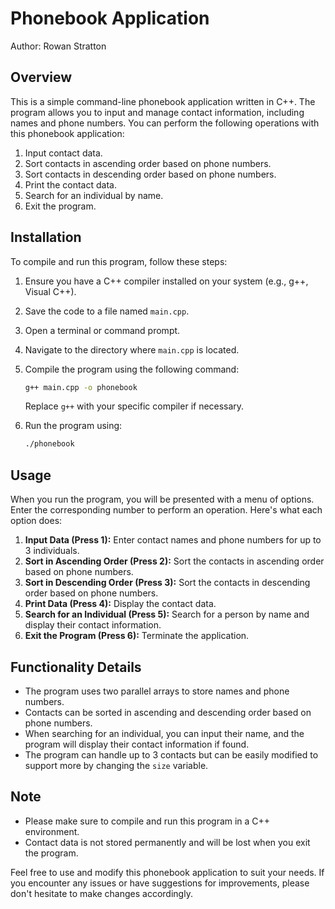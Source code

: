 # Phonebook Application

Author: Rowan Stratton

## Overview

This is a simple command-line phonebook application written in C++. The program allows you to input and manage contact information, including names and phone numbers. You can perform the following operations with this phonebook application:

1. Input contact data.
2. Sort contacts in ascending order based on phone numbers.
3. Sort contacts in descending order based on phone numbers.
4. Print the contact data.
5. Search for an individual by name.
6. Exit the program.

## Installation

To compile and run this program, follow these steps:

1. Ensure you have a C++ compiler installed on your system (e.g., g++, Visual C++).
2. Save the code to a file named `main.cpp`.
3. Open a terminal or command prompt.
4. Navigate to the directory where `main.cpp` is located.
5. Compile the program using the following command:

   ```bash
   g++ main.cpp -o phonebook
   ```

   Replace `g++` with your specific compiler if necessary.

6. Run the program using:

   ```bash
   ./phonebook
   ```

## Usage

When you run the program, you will be presented with a menu of options. Enter the corresponding number to perform an operation. Here's what each option does:

1. **Input Data (Press 1):** Enter contact names and phone numbers for up to 3 individuals.
2. **Sort in Ascending Order (Press 2):** Sort the contacts in ascending order based on phone numbers.
3. **Sort in Descending Order (Press 3):** Sort the contacts in descending order based on phone numbers.
4. **Print Data (Press 4):** Display the contact data.
5. **Search for an Individual (Press 5):** Search for a person by name and display their contact information.
6. **Exit the Program (Press 6):** Terminate the application.

## Functionality Details

- The program uses two parallel arrays to store names and phone numbers.
- Contacts can be sorted in ascending and descending order based on phone numbers.
- When searching for an individual, you can input their name, and the program will display their contact information if found.
- The program can handle up to 3 contacts but can be easily modified to support more by changing the `size` variable.

## Note

- Please make sure to compile and run this program in a C++ environment.
- Contact data is not stored permanently and will be lost when you exit the program.

Feel free to use and modify this phonebook application to suit your needs. If you encounter any issues or have suggestions for improvements, please don't hesitate to make changes accordingly.
